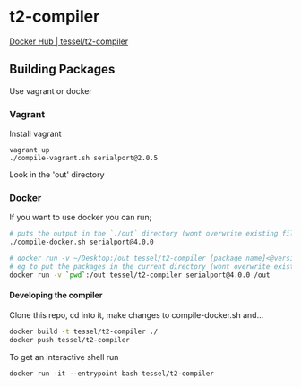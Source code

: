 # t2-compiler

[Docker Hub | tessel/t2-compiler](https://hub.docker.com/r/tessel/t2-compiler/)

<!--
    This stuff is pointless to display until we have an actual server written

[![Travis Build Status](https://travis-ci.org/tessel/t2-compiler.svg?branch=master)](https://travis-ci.org/tessel/t2-compiler)
[![Build status](https://ci.appveyor.com/api/projects/status/fsjh9hxbf1w09794?svg=true)](https://ci.appveyor.com/project/rwaldron/t2-compiler)

-->

## Building Packages

Use vagrant or docker

### Vagrant
Install vagrant

```
vagrant up
./compile-vagrant.sh serialport@2.0.5
```

Look in the 'out' directory

### Docker

If you want to use docker you can run;

```bash
# puts the output in the `./out` directory (wont overwrite existing files)
./compile-docker.sh serialport@4.0.0

# docker run -v ~/Desktop:/out tessel/t2-compiler [package name]<@version>
# eg to put the packages in the current directory (wont overwrite existing files)
docker run -v `pwd`:/out tessel/t2-compiler serialport@4.0.0 /out

```

#### Developing the compiler

Clone this repo, cd into it, make changes to compile-docker.sh and...

```bash
docker build -t tessel/t2-compiler ./
docker push tessel/t2-compiler
```

To get an interactive shell run

```
docker run -it --entrypoint bash tessel/t2-compiler
```


